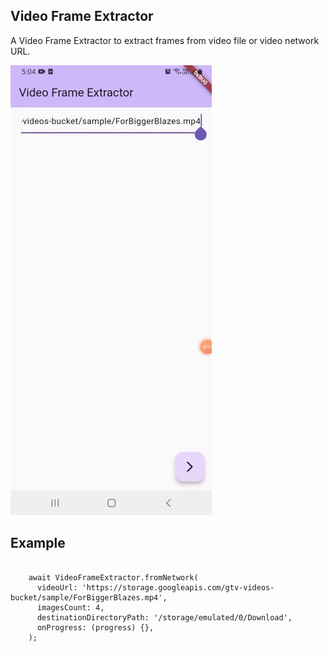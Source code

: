 
## Video Frame Extractor

A Video Frame Extractor to extract frames from video file or video network URL.

![Sample](https://github.com/punit1111/video_frame_extractor/blob/main/doc/preview.gif)


## Example

```

    await VideoFrameExtractor.fromNetwork(
      videoUrl: 'https://storage.googleapis.com/gtv-videos-bucket/sample/ForBiggerBlazes.mp4',
      imagesCount: 4,
      destinationDirectoryPath: '/storage/emulated/0/Download',
      onProgress: (progress) {},
    );
    
```
